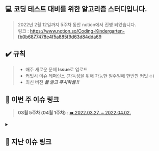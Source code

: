 ## 💻 코딩 테스트 대비를 위한 알고리즘 스터디입니다.   

> 2022년 2월 12일까지 5주차 동안 notion에서 진행 되었습니다.   
링크 :  <https://www.notion.so/Coding-Kindergarten-fb0b6877478e4f5a885f9d63d84dda69>

## ✔️ 규칙
> * 매주 새로운 문제 **Issue**로 업로드
> * 커밋시 이슈 레퍼런스 (가독성을 위해 가능한 일주일에 한번만 커밋 🔥)
> * 최신 버전 ***풀 받고 푸시하셈 !!***

## 🔗 이번 주 이슈 링크

> **03월 5주차 (04월 1주차)** : <a href = "https://github.com/qkd1101/AlgorithmStudy/issues/7"> ➡️ 2022.03.27. ~ 2022.04.02. </a>

<details>
<summary><h2>🔗 지난 이슈 링크</h2></summary>
<div markdown="1">

  > **03월 4주차** : <a href = "https://github.com/qkd1101/AlgorithmStudy/issues/6"> ➡️ 2022.03.20. ~ 2022.03.26. </a>
  >
  > * **03월 3주차** : <a href = "https://github.com/qkd1101/AlgorithmStudy/issues/5"> ➡️ 2022.03.13. ~ 2022.03.19. </a>
  >
  > * **03월 2주차** : <a href = "https://github.com/qkd1101/AlgorithmStudy/issues/4"> ➡️ 2022.03.06. ~ 2022.03.12. </a>
  >
  > * **02월 5주차 (03월 1주차)** : <a href = "https://github.com/qkd1101/AlgorithmStudy/issues/3"> ➡️ 2022.02.27. ~ 2022.03.05. </a>
  >
  > * **02월 4주차** : <a href = "https://github.com/qkd1101/AlgorithmStudy/issues/2"> ➡️ 2022.02.20. ~ 2022.02.26. </a>
  >
  > * **02월 3주차** : <a href = "https://github.com/qkd1101/AlgorithmStudy/issues/1"> ➡️ 2022.02.13. ~ 2022.02.19. </a> 
  
</details>
